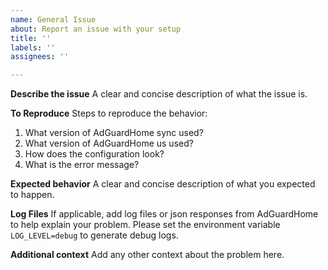```yaml
---
name: General Issue
about: Report an issue with your setup
title: ''
labels: ''
assignees: ''

---
```


**Describe the issue**
A clear and concise description of what the issue is.

**To Reproduce**
Steps to reproduce the behavior:
1. What version of AdGuardHome sync used?
2. What version of AdGuardHome us used?
3. How does the configuration look?
4. What is the error message?

**Expected behavior**
A clear and concise description of what you expected to happen.

**Log Files**
If applicable, add log files or json responses from AdGuardHome to help explain your problem.
Please set  the environment variable `LOG_LEVEL=debug` to generate debug logs.

**Additional context**
Add any other context about the problem here.
